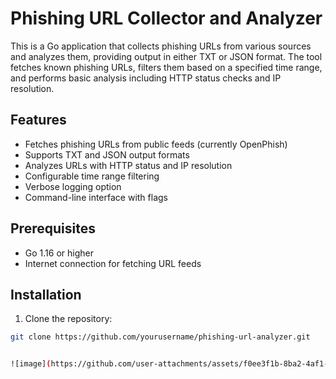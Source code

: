 # Phishing URL Collector and Analyzer

This is a Go application that collects phishing URLs from various sources and analyzes them, providing output in either TXT or JSON format. The tool fetches known phishing URLs, filters them based on a specified time range, and performs basic analysis including HTTP status checks and IP resolution.

## Features

- Fetches phishing URLs from public feeds (currently OpenPhish)
- Supports TXT and JSON output formats
- Analyzes URLs with HTTP status and IP resolution
- Configurable time range filtering
- Verbose logging option
- Command-line interface with flags

## Prerequisites

- Go 1.16 or higher
- Internet connection for fetching URL feeds

## Installation

1. Clone the repository:
```bash
git clone https://github.com/yourusername/phishing-url-analyzer.git


![image](https://github.com/user-attachments/assets/f0ee3f1b-8ba2-4af1-a5c9-5ff8108cd7df)

